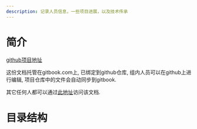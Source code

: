 ```yaml
---
description: 记录人员信息，一些项目进展，以及技术传承
---
```


# 简介

[github项目地址](https://github.com/NJU-itxia/itxia-web-doc)

这份文档托管在gitbook.com上, 已绑定到github仓库, 组内人员可以在github上进行编辑, 项目仓库中的文件会自动同步到gitbook.

其它任何人都可以通过[此地址](https://itxia-web-doc.gitbook.io/it-web-2019/)访问该文档.

# 目录结构

